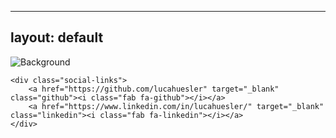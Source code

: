 
---
layout: default
---

<div class="landing-page">
    <img src="assets/DSC00912.JPG" alt="Background" class="animated-image">
    
    <div class="social-links">
        <a href="https://github.com/lucahuesler" target="_blank" class="github"><i class="fab fa-github"></i></a>
        <a href="https://www.linkedin.com/in/lucahuesler/" target="_blank" class="linkedin"><i class="fab fa-linkedin"></i></a>
    </div>
</div>
